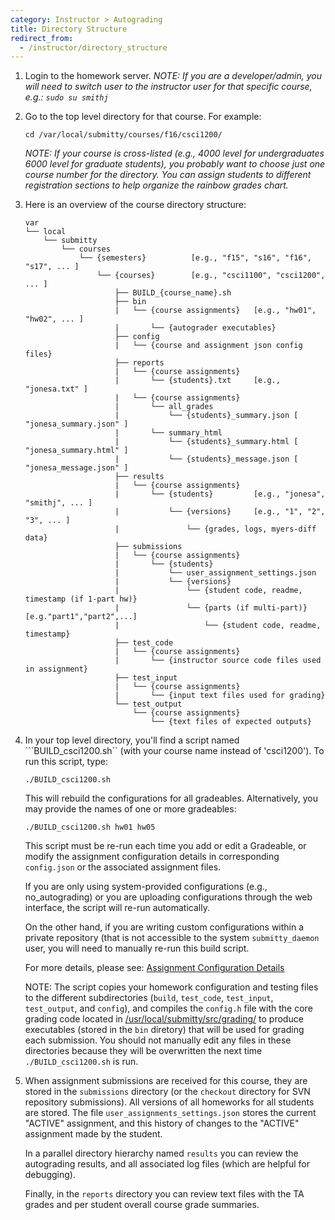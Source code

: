 ```yaml
---
category: Instructor > Autograding
title: Directory Structure
redirect_from:
  - /instructor/directory_structure
---
```


1. Login to the homework server.  _NOTE: If you are a developer/admin,
   you will need to switch user to the instructor user for that
   specific course, e.g.: `sudo su smithj`_


2. Go to the top level directory for that course.  For example:

   ``` 
   cd /var/local/submitty/courses/f16/csci1200/ 
   ```

   _NOTE: If your course is cross-listed (e.g., 4000 level for
   undergraduates 6000 level for graduate students), you probably want
   to choose just one course number for the directory.  You can assign
   students to different registration sections to help organize the
   rainbow grades chart._


3.  Here is an overview of the course directory structure:

  
     ```
     var
     └── local
         └── submitty
             └── courses
                 └── {semesters}          [e.g., "f15", "s16", "f16", "s17", ... ]
                     └── {courses}        [e.g., "csci1100", "csci1200", ... ]
                         ├── BUILD_{course_name}.sh
                         ├── bin
                         |   └── {course assignments}   [e.g., "hw01", "hw02", ... ]
                         |       └── {autograder executables}
                         ├── config
                         |   └── {course and assignment json config files}
                         ├── reports
                         |   └── {course assignments}
                         |       └── {students}.txt     [e.g., "jonesa.txt" ]
                         |   └── {course assignments}
                         |       └── all_grades  
                         |           └── {students}_summary.json [ "jonesa_summary.json" ]
                         |       └── summary_html
                         |           └── {students}_summary.html [ "jonesa_summary.html" ]
                         |           └── {students}_message.json [ "jonesa_message.json" ]
                         ├── results
                         |   └── {course assignments}
                         |       └── {students}         [e.g., "jonesa", "smithj", ... ]
                         |           └── {versions}     [e.g., "1", "2", "3", ... ]
                         |               └── {grades, logs, myers-diff data}
                         ├── submissions
                         |   └── {course assignments}
                         |       └── {students}
                         |           └── user_assignment_settings.json
                         |           └── {versions}
                         |               └── {student code, readme, timestamp (if 1-part hw)}
                         |               └── {parts (if multi-part)}[e.g."part1","part2",...]
                         |                   └── {student code, readme, timestamp}
                         ├── test_code
                         |   └── {course assignments}
                         |       └── {instructor source code files used in assignment}
                         ├── test_input
                         |   └── {course assignments}
                         |       └── {input text files used for grading}
                         └── test_output
                             └── {course assignments}
                                 └── {text files of expected outputs}
     ```
   

4. In your top level directory, you'll find a script named
   ```BUILD_csci1200.sh`` (with your course name instead of
   'csci1200').  To run this script, type:

   ```
   ./BUILD_csci1200.sh 
   ```

   This will rebuild the configurations for all gradeables.
   Alternatively, you may provide the names of one or more gradeables:

   ```
   ./BUILD_csci1200.sh hw01 hw05
   ```

   This script must be re-run each time you add or edit a
   Gradeable, or modify the assignment configuration details in
   corresponding ``config.json`` or the associated assignment files.

   If you are only using system-provided configurations (e.g.,
   no_autograding) or you are uploading configurations through the web
   interface, the script will re-run automatically.

   On the other hand, if you are writing custom configurations within
   a private repository (that is not accessible to the system
   ```submitty_daemon``` user, you will need to manually re-run this build
   script.

   For more details, please see: 
   [Assignment Configuration Details](/instructor/autograding/structure)

   NOTE: The script copies your homework configuration and testing
   files to the different subdirectories (```build```,
   ```test_code```, ```test_input```, ```test_output```, and
   ```config```), and compiles the ```config.h``` file with the core
   grading code located in
   [/usr/local/submitty/src/grading/](https://github.com/Submitty/Submitty/tree/master/grading)
   to produce executables (stored in the ```bin``` diretory) that will
   be used for grading each submission.  You should not manually edit
   any files in these directories because they will be overwritten the
   next time ```./BUILD_csci1200.sh``` is run.

5. When assignment submissions are received for this course, they are
   stored in the ``submissions`` directory (or the ``checkout``
   directory for SVN repository submissions).  All versions of all
   homeworks for all students are stored.  The file
   ``user_assignments_settings.json`` stores the current "ACTIVE"
   assignment, and this history of changes to the "ACTIVE" assignment
   made by the student.

   In a parallel directory hierarchy named ``results`` you can review
   the autograding results, and all associated log files (which are
   helpful for debugging).

   Finally, in the ``reports`` directory you can review text files with
   the TA grades and per student overall course grade summaries.